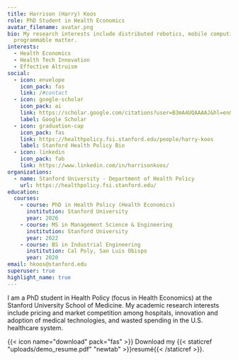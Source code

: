 ```yaml
---
title: Harrison (Harry) Koos
role: PhD Student in Health Economics
avatar_filename: avatar.png
bio: My research interests include distributed robotics, mobile computing and
  programmable matter.
interests:
  - Health Economics
  - Health Tech Innovation
  - Effective Altruism
social:
  - icon: envelope
    icon_pack: fas
    link: /#contact
  - icon: google-scholar
    icon_pack: ai
    link: https://scholar.google.com/citations?user=B3mA4UQAAAAJ&hl=en&oi=sra
    label: Google Scholar
  - icon: graduation-cap
    icon_pack: fas
    link: https://healthpolicy.fsi.stanford.edu/people/harry-koos
    label: Stanford Health Policy Bio
  - icon: linkedin
    icon_pack: fab
    link: https://www.linkedin.com/in/harrisonkoos/
organizations:
  - name: Stanford University - Department of Health Policy
    url: https://healthpolicy.fsi.stanford.edu/
education:
  courses:
    - course: PhD in Health Policy (Health Economics)
      institution: Stanford University
      year: 2026
    - course: MS in Management Science & Engineering
      institution: Stanford University
      year: 2022
    - course: BS in Industrial Engineering
      institution: Cal Poly, San Luis Obispo
      year: 2020
email: hkoos@stanford.edu
superuser: true
highlight_name: true
---
```

I am a PhD student in Health Policy (focus in Health Economics) at the Stanford University School of Medicine. My academic research interests include pricing and market competition among hospitals, innovation and adoption of medical technologies, and wasted spending in the U.S. healthcare system.

{{< icon name="download" pack="fas" >}} Download my {{< staticref "uploads/demo_resume.pdf" "newtab" >}}resumé{{< /staticref >}}.